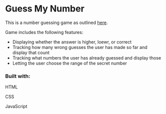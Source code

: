 # Guess My Number

This is a number guessing game as outlined [here](https://github.com/Techtonica/curriculum/blob/master/projects/js-html-games.md). 

Game includes the following features:

- Displaying whether the answer is higher, loewr, or correct
- Tracking how many wrong guesses the user has made so far and display that count
- Tracking what numbers the user has already guessed and display those 
- Letting the user choose the range of the secret number

### Built with:

HTML

CSS

JavaScript